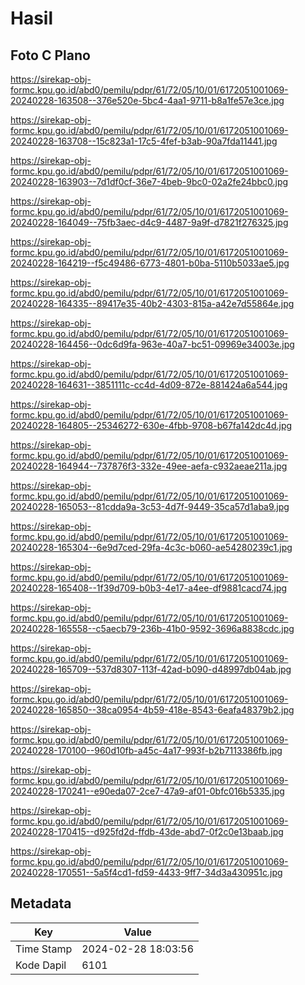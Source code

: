 # Hasil

## Foto C Plano

https://sirekap-obj-formc.kpu.go.id/abd0/pemilu/pdpr/61/72/05/10/01/6172051001069-20240228-163508--376e520e-5bc4-4aa1-9711-b8a1fe57e3ce.jpg

https://sirekap-obj-formc.kpu.go.id/abd0/pemilu/pdpr/61/72/05/10/01/6172051001069-20240228-163708--15c823a1-17c5-4fef-b3ab-90a7fda11441.jpg

https://sirekap-obj-formc.kpu.go.id/abd0/pemilu/pdpr/61/72/05/10/01/6172051001069-20240228-163903--7d1df0cf-36e7-4beb-9bc0-02a2fe24bbc0.jpg

https://sirekap-obj-formc.kpu.go.id/abd0/pemilu/pdpr/61/72/05/10/01/6172051001069-20240228-164049--75fb3aec-d4c9-4487-9a9f-d7821f276325.jpg

https://sirekap-obj-formc.kpu.go.id/abd0/pemilu/pdpr/61/72/05/10/01/6172051001069-20240228-164219--f5c49486-6773-4801-b0ba-5110b5033ae5.jpg

https://sirekap-obj-formc.kpu.go.id/abd0/pemilu/pdpr/61/72/05/10/01/6172051001069-20240228-164335--89417e35-40b2-4303-815a-a42e7d55864e.jpg

https://sirekap-obj-formc.kpu.go.id/abd0/pemilu/pdpr/61/72/05/10/01/6172051001069-20240228-164456--0dc6d9fa-963e-40a7-bc51-09969e34003e.jpg

https://sirekap-obj-formc.kpu.go.id/abd0/pemilu/pdpr/61/72/05/10/01/6172051001069-20240228-164631--3851111c-cc4d-4d09-872e-881424a6a544.jpg

https://sirekap-obj-formc.kpu.go.id/abd0/pemilu/pdpr/61/72/05/10/01/6172051001069-20240228-164805--25346272-630e-4fbb-9708-b67fa142dc4d.jpg

https://sirekap-obj-formc.kpu.go.id/abd0/pemilu/pdpr/61/72/05/10/01/6172051001069-20240228-164944--737876f3-332e-49ee-aefa-c932aeae211a.jpg

https://sirekap-obj-formc.kpu.go.id/abd0/pemilu/pdpr/61/72/05/10/01/6172051001069-20240228-165053--81cdda9a-3c53-4d7f-9449-35ca57d1aba9.jpg

https://sirekap-obj-formc.kpu.go.id/abd0/pemilu/pdpr/61/72/05/10/01/6172051001069-20240228-165304--6e9d7ced-29fa-4c3c-b060-ae54280239c1.jpg

https://sirekap-obj-formc.kpu.go.id/abd0/pemilu/pdpr/61/72/05/10/01/6172051001069-20240228-165408--1f39d709-b0b3-4e17-a4ee-df9881cacd74.jpg

https://sirekap-obj-formc.kpu.go.id/abd0/pemilu/pdpr/61/72/05/10/01/6172051001069-20240228-165558--c5aecb79-236b-41b0-9592-3696a8838cdc.jpg

https://sirekap-obj-formc.kpu.go.id/abd0/pemilu/pdpr/61/72/05/10/01/6172051001069-20240228-165709--537d8307-113f-42ad-b090-d48997db04ab.jpg

https://sirekap-obj-formc.kpu.go.id/abd0/pemilu/pdpr/61/72/05/10/01/6172051001069-20240228-165850--38ca0954-4b59-418e-8543-6eafa48379b2.jpg

https://sirekap-obj-formc.kpu.go.id/abd0/pemilu/pdpr/61/72/05/10/01/6172051001069-20240228-170100--960d10fb-a45c-4a17-993f-b2b7113386fb.jpg

https://sirekap-obj-formc.kpu.go.id/abd0/pemilu/pdpr/61/72/05/10/01/6172051001069-20240228-170241--e90eda07-2ce7-47a9-af01-0bfc016b5335.jpg

https://sirekap-obj-formc.kpu.go.id/abd0/pemilu/pdpr/61/72/05/10/01/6172051001069-20240228-170415--d925fd2d-ffdb-43de-abd7-0f2c0e13baab.jpg

https://sirekap-obj-formc.kpu.go.id/abd0/pemilu/pdpr/61/72/05/10/01/6172051001069-20240228-170551--5a5f4cd1-fd59-4433-9ff7-34d3a430951c.jpg


## Metadata

| Key        | Value               |
| ---------- | ------------------- |
| Time Stamp | 2024-02-28 18:03:56 |
| Kode Dapil | 6101                |



